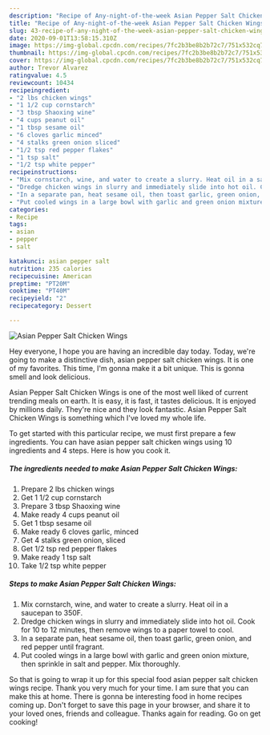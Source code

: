 ```yaml
---
description: "Recipe of Any-night-of-the-week Asian Pepper Salt Chicken Wings"
title: "Recipe of Any-night-of-the-week Asian Pepper Salt Chicken Wings"
slug: 43-recipe-of-any-night-of-the-week-asian-pepper-salt-chicken-wings
date: 2020-09-01T13:58:15.310Z
image: https://img-global.cpcdn.com/recipes/7fc2b3be8b2b72c7/751x532cq70/asian-pepper-salt-chicken-wings-recipe-main-photo.jpg
thumbnail: https://img-global.cpcdn.com/recipes/7fc2b3be8b2b72c7/751x532cq70/asian-pepper-salt-chicken-wings-recipe-main-photo.jpg
cover: https://img-global.cpcdn.com/recipes/7fc2b3be8b2b72c7/751x532cq70/asian-pepper-salt-chicken-wings-recipe-main-photo.jpg
author: Trevor Alvarez
ratingvalue: 4.5
reviewcount: 10434
recipeingredient:
- "2 lbs chicken wings"
- "1 1/2 cup cornstarch"
- "3 tbsp Shaoxing wine"
- "4 cups peanut oil"
- "1 tbsp sesame oil"
- "6 cloves garlic minced"
- "4 stalks green onion sliced"
- "1/2 tsp red pepper flakes"
- "1 tsp salt"
- "1/2 tsp white pepper"
recipeinstructions:
- "Mix cornstarch, wine, and water to create a slurry. Heat oil in a saucepan to 350F."
- "Dredge chicken wings in slurry and immediately slide into hot oil. Cook for 10 to 12 minutes, then remove wings to a paper towel to cool."
- "In a separate pan, heat sesame oil, then toast garlic, green onion, and red pepper until fragrant."
- "Put cooled wings in a large bowl with garlic and green onion mixture, then sprinkle in salt and pepper. Mix thoroughly."
categories:
- Recipe
tags:
- asian
- pepper
- salt

katakunci: asian pepper salt 
nutrition: 235 calories
recipecuisine: American
preptime: "PT20M"
cooktime: "PT40M"
recipeyield: "2"
recipecategory: Dessert

---
```



![Asian Pepper Salt Chicken Wings](https://img-global.cpcdn.com/recipes/7fc2b3be8b2b72c7/751x532cq70/asian-pepper-salt-chicken-wings-recipe-main-photo.jpg)

Hey everyone, I hope you are having an incredible day today. Today, we're going to make a distinctive dish, asian pepper salt chicken wings. It is one of my favorites. This time, I'm gonna make it a bit unique. This is gonna smell and look delicious.



Asian Pepper Salt Chicken Wings is one of the most well liked of current trending meals on earth. It is easy, it is fast, it tastes delicious. It is enjoyed by millions daily. They're nice and they look fantastic. Asian Pepper Salt Chicken Wings is something which I've loved my whole life.


To get started with this particular recipe, we must first prepare a few ingredients. You can have asian pepper salt chicken wings using 10 ingredients and 4 steps. Here is how you cook it.

<!--inarticleads1-->

##### The ingredients needed to make Asian Pepper Salt Chicken Wings:

1. Prepare 2 lbs chicken wings
1. Get 1 1/2 cup cornstarch
1. Prepare 3 tbsp Shaoxing wine
1. Make ready 4 cups peanut oil
1. Get 1 tbsp sesame oil
1. Make ready 6 cloves garlic, minced
1. Get 4 stalks green onion, sliced
1. Get 1/2 tsp red pepper flakes
1. Make ready 1 tsp salt
1. Take 1/2 tsp white pepper




<!--inarticleads2-->

##### Steps to make Asian Pepper Salt Chicken Wings:

1. Mix cornstarch, wine, and water to create a slurry. Heat oil in a saucepan to 350F.
1. Dredge chicken wings in slurry and immediately slide into hot oil. Cook for 10 to 12 minutes, then remove wings to a paper towel to cool.
1. In a separate pan, heat sesame oil, then toast garlic, green onion, and red pepper until fragrant.
1. Put cooled wings in a large bowl with garlic and green onion mixture, then sprinkle in salt and pepper. Mix thoroughly.




So that is going to wrap it up for this special food asian pepper salt chicken wings recipe. Thank you very much for your time. I am sure that you can make this at home. There is gonna be interesting food in home recipes coming up. Don't forget to save this page in your browser, and share it to your loved ones, friends and colleague. Thanks again for reading. Go on get cooking!
